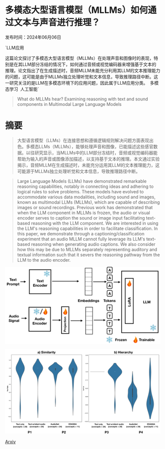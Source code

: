 # 多模态大型语言模型（MLLMs）如何通过文本与声音进行推理？

发布时间：2024年06月06日

`LLM应用

这篇论文探讨了多模态大型语言模型（MLLMs）在处理声音和图像时的表现，特别是在其LLM部分冻结的情况下，如何通过音频或视觉编码器来增强基于文本的推理。论文指出了在生成描述时，音频MLLM未能充分利用其LLM的文本推理能力的问题，这可能是由于MLLMs独立处理听觉和文本信息，导致推理路径中断。这一研究关注的是LLM在多模态环境下的应用问题，因此属于LLM应用分类。` `多模态学习` `人工智能`

> What do MLLMs hear? Examining reasoning with text and sound components in Multimodal Large Language Models

# 摘要

> 大型语言模型（LLMs）在连接思想和遵循逻辑规则解决问题方面表现出色。多模态LLMs（MLLMs），能够处理声音和图像，已能描述这些感官数据。以往研究显示，当MLLMs中的LLM部分冻结时，音频或视觉编码器能帮助为输入的声音或图像添加描述，以支持基于文本的推理。本文通过实验揭示，音频MLLM在生成描述时，未能充分运用其LLM的文本推理能力，这可能源于MLLMs独立处理听觉和文本信息，导致推理路径中断。

> Large Language Models (LLMs) have demonstrated remarkable reasoning capabilities, notably in connecting ideas and adhering to logical rules to solve problems. These models have evolved to accommodate various data modalities, including sound and images, known as multimodal LLMs (MLLMs), which are capable of describing images or sound recordings. Previous work has demonstrated that when the LLM component in MLLMs is frozen, the audio or visual encoder serves to caption the sound or image input facilitating text-based reasoning with the LLM component. We are interested in using the LLM's reasoning capabilities in order to facilitate classification. In this paper, we demonstrate through a captioning/classification experiment that an audio MLLM cannot fully leverage its LLM's text-based reasoning when generating audio captions. We also consider how this may be due to MLLMs separately representing auditory and textual information such that it severs the reasoning pathway from the LLM to the audio encoder.

![多模态大型语言模型（MLLMs）如何通过文本与声音进行推理？](../../../paper_images/2406.04615/x1.png)

![多模态大型语言模型（MLLMs）如何通过文本与声音进行推理？](../../../paper_images/2406.04615/x2.png)

[Arxiv](https://arxiv.org/abs/2406.04615)